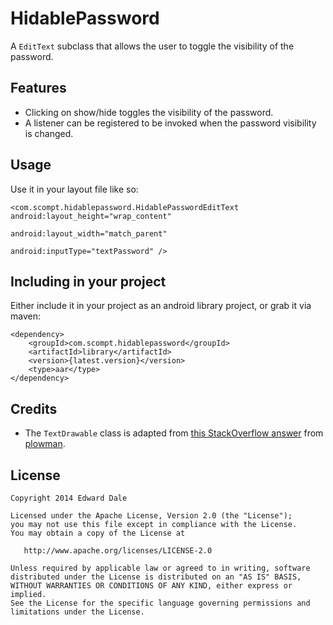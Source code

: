 HidablePassword
===============

A `EditText` subclass that allows the user to toggle the visibility of the password.

Features
--------

* Clicking on show/hide toggles the visibility of the password.
* A listener can be registered to be invoked when the password visibility is changed.

Usage
-----

Use it in your layout file like so:

    <com.scompt.hidablepassword.HidablePasswordEditText android:layout_height="wrap_content"
                                                        android:layout_width="match_parent"
                                                        android:inputType="textPassword" />

Including in your project
-------------------------

Either include it in your project as an android library project, or grab it via maven:

    <dependency>
        <groupId>com.scompt.hidablepassword</groupId>
        <artifactId>library</artifactId>
        <version>{latest.version}</version>
        <type>aar</type>
    </dependency>

Credits
-------

* The `TextDrawable` class is adapted from [this StackOverflow answer](http://stackoverflow.com/a/8831182/111777) 
from [plowman](http://stackoverflow.com/users/426794/plowman).

License
-------

    Copyright 2014 Edward Dale

    Licensed under the Apache License, Version 2.0 (the "License");
    you may not use this file except in compliance with the License.
    You may obtain a copy of the License at

       http://www.apache.org/licenses/LICENSE-2.0

    Unless required by applicable law or agreed to in writing, software
    distributed under the License is distributed on an "AS IS" BASIS,
    WITHOUT WARRANTIES OR CONDITIONS OF ANY KIND, either express or implied.
    See the License for the specific language governing permissions and
    limitations under the License.
